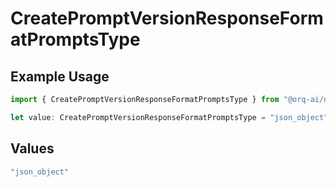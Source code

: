 # CreatePromptVersionResponseFormatPromptsType

## Example Usage

```typescript
import { CreatePromptVersionResponseFormatPromptsType } from "@orq-ai/node/models/operations";

let value: CreatePromptVersionResponseFormatPromptsType = "json_object";
```

## Values

```typescript
"json_object"
```